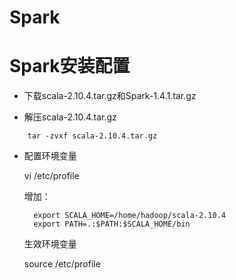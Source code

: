 # Spark

# Spark安装配置

- 下载scala-2.10.4.tar.gz和Spark-1.4.1.tar.gz

- 解压scala-2.10.4.tar.gz

```
	tar -zvxf scala-2.10.4.tar.gz
```

- 配置环境变量

	vi /etc/profile
	
	增加：
	
		export SCALA_HOME=/home/hadoop/scala-2.10.4
		export PATH=.:$PATH:$SCALA_HOME/bin
		  
	生效环境变量
	
	source /etc/profile
	
	